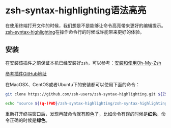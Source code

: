 # zsh-syntax-highlighting语法高亮

在使用终端打开文件的时候，我们想是不是能够让命令高亮带来更好的编辑提示。[zsh-syntax-highlighting](https://github.com/zsh-users/zsh-syntax-highlighting)在操作命令行的时候或许能带来更好的体验。

## 安装

在安装该插件之前保证本机已经安装好`zsh`，可以参考：[安装和使用Oh-My-Zsh](/others/install-and-use-oh-my-zsh.md)

[参考插件GitHub地址](https://github.com/zsh-users/zsh-syntax-highlighting/blob/master/INSTALL.md)

在MacOSX、CentOS或者Ubuntu下的安装都可以使用下面的命令：

```bash
git clone https://github.com/zsh-users/zsh-syntax-highlighting.git ${ZSH_CUSTOM:-~/.oh-my-zsh/custom}/plugins/zsh-syntax-highlighting

echo "source ${(q-)PWD}/zsh-syntax-highlighting/zsh-syntax-highlighting.zsh" >> ${ZDOTDIR:-$HOME}/.zshrc
```

重新打开终端窗口后，发现再敲命令就有颜色了，比如命令有误的时候是**红色**，命令正确的时候是**绿色**。
